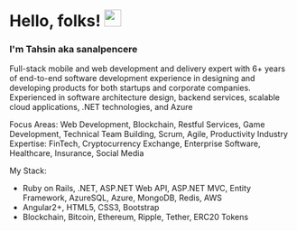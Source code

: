 # Hello, folks! <img src="https://raw.githubusercontent.com/MartinHeinz/MartinHeinz/master/wave.gif" width="30px">
### I'm Tahsin aka sanalpencere

Full-stack mobile and web development and delivery expert with 6+ years of end-to-end software development experience in designing and developing products for both startups and corporate companies. Experienced in software architecture design, backend services, scalable cloud applications, .NET technologies, and Azure

Focus Areas: Web Development, Blockchain, Restful Services, Game Development, Technical Team Building, Scrum, Agile, Productivity
Industry Expertise: FinTech, Cryptocurrency Exchange, Enterprise Software, Healthcare, Insurance, Social Media

My Stack:
- Ruby on Rails, .NET, ASP.NET Web API, ASP.NET MVC, Entity Framework, AzureSQL, Azure, MongoDB, Redis, AWS
- Angular2+, HTML5, CSS3, Bootstrap
- Blockchain, Bitcoin, Ethereum, Ripple, Tether, ERC20 Tokens
